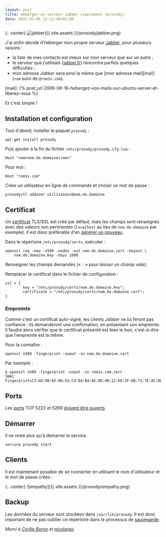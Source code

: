 ```yaml
---
layout: post
title: Héberger un serveur Jabber simplement (prosody)
date: 2012-01-06 22:12:58+01:00
---
```


{: .center}
![jabber]({{ site.assets }}/prosody/jabber.png)

J'ai enfin décidé d'héberger mon propre serveur [Jabber][], pour plusieurs raisons :

[jabber]: http://www.jabberfr.org/

  * la liste de mes contacts est mieux sur mon serveur que sur un autre ;
  * le serveur que j'utilisais ([jabber.fr][]) rencontre parfois quelques
    difficultés ;
  * mon adresse _Jabber_ sera ainsi la même que [mon adresse mail][mail] (`rom`
    suivi de `@rom1v.com`).

[jabber.fr]: https://jabber.apinc.org/
[mail]: {% post_url 2009-08-16-hebergez-vos-mails-sur-ubuntu-server-et-liberez-vous %}

Et c'est simple !


## Installation et configuration

Tout d'abord, installer le paquet `prosody` :

    apt-get install prosody

Puis ajouter à la fin du fichier `/etc/prosody/prosody.cfg.lua` :

    Host "<em>nom.de.domaine</em>"

Pour moi :

    Host "rom1v.com"

Créer un utilisateur en ligne de commande et choisir un mot de passe :

    prosodyctl adduser utilisateur@nom.de.domaine


## Certificat

Un [certificat][] TLS/SSL est créé par défaut, mais les champs sont renseignés
avec des valeurs non pertinentes (`localhost` au lieu de `nom.de.domaine` par
exemple). Il est donc préférable d'en [générer un nouveau][prosody
certificates].

[certificat]: http://fr.wikipedia.org/wiki/Certificat_%C3%A9lectronique#Certificat
[prosody certificates]: http://prosody.im/doc/certificates

Dans le répertoire `/etc/prosody/certs`, exécuter :

    openssl req -new -x509 -nodes -out nom.de.domaine.cert -keyout \
        nom.de.domaine.key -days 1000

Renseigner les champs demandés _(« `.` » pour laisser un champ vide)_.

Remplacer le certificat dans le fichier de configuration :

    ssl = {
            key = "/etc/prosody/certs/nom.de.domaine.key";
            certificate = "/etc/prosody/certs/nom.de.domaine.cert";
    }


### Empreinte

Comme c'est un certificat auto-signé, les clients _Jabber_ ne lui feront pas
confiance : ils demanderont une confirmation, en présentant son empreinte. Il
faudra alors vérifier que le certificat présenté est bien le bon, c'est-à-dire
que l'empreinte est la même.

Pour la connaître :

    openssl x509 -fingerprint -noout -in nom.de.domaine.cert

Par exemple :

    $ openssl x509 -fingerprint -noout -in rom1v.com.cert
    SHA1 Fingerprint=C3:6D:9B:65:06:55:C4:84:B4:A5:8D:4B:12:68:2F:08:71:7E:AC:DD


## Ports

Les [ports][] TCP 5222 et 5269 [doivent être ouverts][jabber ports].

[ports]: http://fr.wikipedia.org/wiki/Liste_des_ports_logiciels
[jabber ports]: http://www.accessgrid.org/agdp/guide/ports/1.03/x112.html


## Démarrer

Il ne reste plus qu'à démarrer le service.

    service prosody start


## Clients

Il est maintenant possible de se connecter en utilisant le nom d'utilisateur et
le mot de passe créés :

{: .center}
![empathy]({{ site.assets }}/prosody/empathy.png)


## Backup

Les données du serveur sont stockées dans `/var/lib/prosody`. Il est donc
important de ne pas oublier ce répertoire dans le processus de
[sauvegarde][].

[sauvegarde]: http://fr.wikipedia.org/wiki/Sauvegarde

_Merci à [Cyrille Borne][] et [nicolargo][]._

[Cyrille Borne]: http://www.cyrille-borne.com/index.php?post/2011/01/13/Faire-son-serveur-jabber-personnel-en-moins-de-5-minutes
[nicolargo]: http://blog.nicolargo.com/2011/01/un-serveur-jabber-en-5-minutes-chronos-sous-debianubuntu.html
